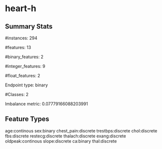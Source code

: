 # heart-h

## Summary Stats

#instances: 294

#features: 13

  #binary_features: 2

  #integer_features: 9

  #float_features: 2

Endpoint type: binary

#Classes: 2

Imbalance metric: 0.07779166088203991

## Feature Types

 age:continous
sex:binary
chest_pain:discrete
trestbps:discrete
chol:discrete
fbs:discrete
restecg:discrete
thalach:discrete
exang:discrete
oldpeak:continous
slope:discrete
ca:binary
thal:discrete

